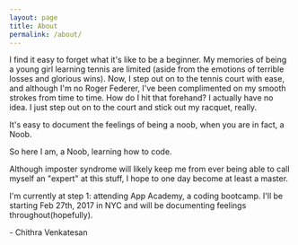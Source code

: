 ```yaml
---
layout: page
title: About
permalink: /about/
---
```


I find it easy to forget what it's like to be a beginner. My memories of being a young girl learning tennis are limited (aside from the emotions of terrible losses and glorious wins). Now, I step out on to the tennis court with ease, and although I'm no Roger Federer, I've been complimented on my smooth strokes from time to time. How do I hit that forehand? I actually have no idea. I just step out on to the court and stick out my racquet, really. 

It's easy to document the feelings of being a noob, when you are in fact, a Noob.

So here I am, a Noob, learning how to code. 

Although imposter syndrome will likely keep me from ever being able to call myself an "expert" at this stuff, I hope to one day become at least a master. 

I'm currently at step 1: attending App Academy, a coding bootcamp. I'll be starting Feb 27th, 2017 in NYC and will be documenting feelings throughout(hopefully).

\- Chithra Venkatesan	

